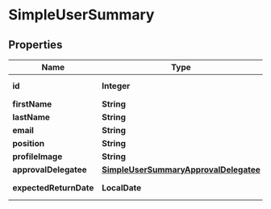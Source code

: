 

# SimpleUserSummary


## Properties

| Name | Type | Description | Notes |
|------------ | ------------- | ------------- | -------------|
|**id** | **Integer** |  |  [optional] [readonly] |
|**firstName** | **String** |  |  [optional] |
|**lastName** | **String** |  |  [optional] |
|**email** | **String** |  |  |
|**position** | **String** |  |  [optional] |
|**profileImage** | **String** |  |  [optional] |
|**approvalDelegatee** | [**SimpleUserSummaryApprovalDelegatee**](SimpleUserSummaryApprovalDelegatee.md) |  |  [optional] |
|**expectedReturnDate** | **LocalDate** |  |  [optional] [readonly] |



